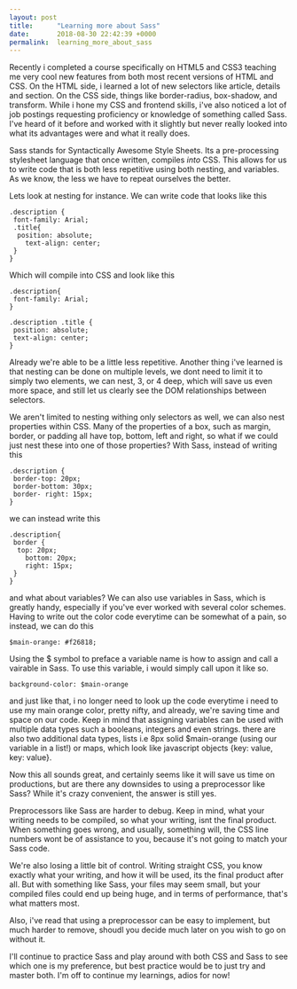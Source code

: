 ```yaml
---
layout: post
title:      "Learning more about Sass"
date:       2018-08-30 22:42:39 +0000
permalink:  learning_more_about_sass
---
```



Recently i completed a course specifically on HTML5 and CSS3 teaching me very cool new features from both most recent versions of HTML and CSS. On the HTML side, i learned a lot of new selectors like article, details and section. On the CSS side, things like border-radius, box-shadow, and transform. While i hone my CSS and frontend skills, i've also noticed a lot of job postings requesting proficiency or knowledge of something called Sass. I've heard of it before and worked with it slightly but never really looked into what its advantages were and what it really does. 

Sass stands for Syntactically Awesome Style Sheets. Its a pre-processing stylesheet language that once written, compiles *into* CSS. This allows for us to write code that is both less repetitive using both nesting, and variables. As we know, the less we have to repeat ourselves the better. 

Lets look at nesting for instance. We can write code that looks like this 

```
.description {
 font-family: Arial;
 .title{
  position: absolute;
	text-align: center;
 }
}
```

Which will compile into CSS and look like this 

```
.description{
 font-family: Arial;
}

.description .title {
 position: absolute;
 text-align: center;
}
```

Already we're able to be a little less repetitive. Another thing i've learned is that nesting can be done on multiple levels, we dont need to limit it to simply two elements, we can nest, 3, or 4 deep, which will save us even more space, and still let us clearly see the DOM relationships between selectors. 

We aren't limited to nesting withing only selectors as well, we can also nest properties within CSS. Many of the properties of a box, such as margin, border, or padding all have top, bottom, left and right, so what if we could just nest these into one of those properties? With Sass, instead of writing this

```
.description {
 border-top: 20px;
 border-bottom: 30px;
 border- right: 15px;
}
```

we can instead write this 

```
.description{
 border {
  top: 20px;
	bottom: 20px;
	right: 15px;
 }
}
```

and what about variables? We can also use variables in Sass, which is greatly handy, especially if you've ever worked with several color schemes. Having to write out the color code everytime can be somewhat of a pain, so instead, we can do this 

```
$main-orange: #f26818;
```

Using the $ symbol to preface a variable name is how to assign and call a vairable in Sass. To use this variable, i would simply call upon it like so. 

```
background-color: $main-orange
```

and just like that, i no longer need to look up the code everytime i need to use my main orange color, pretty nifty, and already, we're saving time and space on our code. Keep in mind that assigning variables can be used with multiple data types such a booleans, integers and even strings. there are also two additional data types, lists i.e 8px solid $main-orange (using our variable in a list!) or maps, which look like javascript objects {key: value, key: value}.

Now this all sounds great, and certainly seems like it will save us time on productions, but are there any downsides to using a preprocessor like Sass? While it's crazy convenient, the answer is still yes. 

Preprocessors like Sass are harder to debug. Keep in mind, what your writing needs to be compiled, so what your writing, isnt the final product. When something goes wrong, and usually, something will, the CSS line numbers wont be of assistance to you, because it's not going to match your Sass code. 

We're also losing a little bit of control. Writing straight CSS, you know exactly what your writing, and how it will be used, its the final product after all. But with something like Sass, your files may seem small, but your compiled files could end up being huge, and in terms of performance, that's what matters most. 

Also, i've read that using a preprocessor can be easy to implement, but much harder to remove, shoudl you decide much later on you wish to go on without it. 

I'll continue to practice Sass and play around with both CSS and Sass to see which one is my preference, but best practice would be to just try and master both. I'm off to continue my learnings, adios for now!




